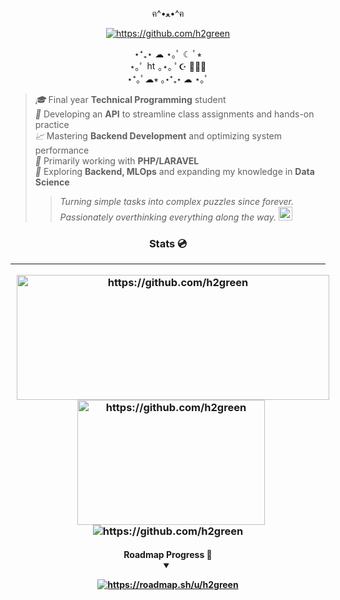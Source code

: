 <p align="center">ฅ^•ﻌ•^ฅ</p>
<p align="center"><a href="https://hits.sh/github.com/h2green/hits/"><img alt="https://github.com/h2green" src="https://hits.sh/github.com/h2green.svg?style=plastic&label=stars&color=B39DDB&labelColor=4A148C&logo=subaru"/></a></p>
<p align="center">⋆⁺₊⋆ ☁︎ ⋆｡ﾟ ☾ ﾟ⭒<br>
    ⋆｡ﾟ <img height="15" src="https://cdn.discordapp.com/emojis/1128322098645967019.gif?size=96&quality=lossless" alt="https://github.com/h2green"> ｡⋆｡ ﾟ☪︎ ﾟ｡⋆<br>
    ⋆⁺｡ﾟ☁︎⭒ ｡⋆⁺₊⋆ ☁︎ ⋆｡ﾟ</p>

> *🎓* Final year **Technical Programming** student  
> *🔧* Developing an **API** to streamline class assignments and hands-on practice  
> *📈* Mastering **Backend Development** and optimizing system performance  
> *🚀* Primarily working with **PHP/LARAVEL**  
> *🧠* Exploring **Backend, MLOps** and expanding my knowledge in **Data Science**  
> 
> > *Turning simple tasks into complex puzzles since forever.*  
> > *Passionately overthinking everything along the way.* <img height="22" src="https://cdn.discordapp.com/emojis/929919377002881135.webp?size=96&quality=lossless" alt="https://github.com/h2green">

<h3 align="center"> Stats 💿 <hr>
<img height="200" width="500" style="margin-left: 10px;" src="https://github-readme-stats.vercel.app/api?username=h2green&show_icons=true&theme=jolly&bg_color=00000000&hide_border=true" alt="https://github.com/h2green"> 
<img height="200" width="300" style="margin-left: 10px;" src="https://skillicons.dev/icons?i=nodejs,react,ts,laravel,symfony,php,mysql,postgres,postman,apache,nginx,heroku,kubernetes,docker,vim&perline=3" alt="https://github.com/h2green">
<br>
<img src="https://streak-stats.demolab.com/?user=h2green&theme=jolly&hide_border=true&exclude_days=Tue%2CThu&card_width=600&card_height=200&background=00000000" alt="https://github.com/h2green"/>
<h4 align="center"> Roadmap Progress 📼 <details open=""> <summary></summary>
    
<a href="https://roadmap.sh/u/h2green"><img src="https://roadmap.sh/card/wide/66cfd98c86ab8b2c17737dee?variant=dark" alt="https://roadmap.sh/u/h2green"/></a></details>

